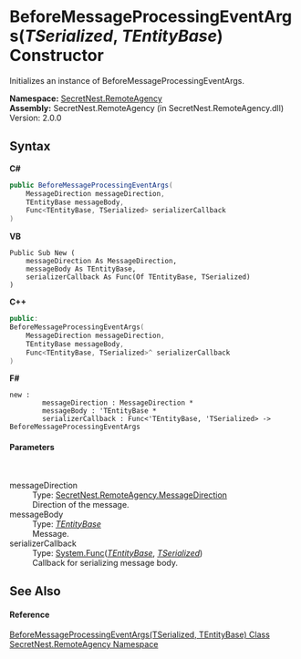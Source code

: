 # BeforeMessageProcessingEventArgs(*TSerialized*, *TEntityBase*) Constructor 
 

Initializes an instance of BeforeMessageProcessingEventArgs.

**Namespace:**&nbsp;<a href="N_SecretNest_RemoteAgency">SecretNest.RemoteAgency</a><br />**Assembly:**&nbsp;SecretNest.RemoteAgency (in SecretNest.RemoteAgency.dll) Version: 2.0.0

## Syntax

**C#**<br />
``` C#
public BeforeMessageProcessingEventArgs(
	MessageDirection messageDirection,
	TEntityBase messageBody,
	Func<TEntityBase, TSerialized> serializerCallback
)
```

**VB**<br />
``` VB
Public Sub New ( 
	messageDirection As MessageDirection,
	messageBody As TEntityBase,
	serializerCallback As Func(Of TEntityBase, TSerialized)
)
```

**C++**<br />
``` C++
public:
BeforeMessageProcessingEventArgs(
	MessageDirection messageDirection, 
	TEntityBase messageBody, 
	Func<TEntityBase, TSerialized>^ serializerCallback
)
```

**F#**<br />
``` F#
new : 
        messageDirection : MessageDirection * 
        messageBody : 'TEntityBase * 
        serializerCallback : Func<'TEntityBase, 'TSerialized> -> BeforeMessageProcessingEventArgs
```


#### Parameters
&nbsp;<dl><dt>messageDirection</dt><dd>Type: <a href="T_SecretNest_RemoteAgency_MessageDirection">SecretNest.RemoteAgency.MessageDirection</a><br />Direction of the message.</dd><dt>messageBody</dt><dd>Type: <a href="T_SecretNest_RemoteAgency_BeforeMessageProcessingEventArgs_2">*TEntityBase*</a><br />Message.</dd><dt>serializerCallback</dt><dd>Type: <a href="https://docs.microsoft.com/dotnet/api/system.func-2" target="_blank">System.Func</a>(<a href="T_SecretNest_RemoteAgency_BeforeMessageProcessingEventArgs_2">*TEntityBase*</a>, <a href="T_SecretNest_RemoteAgency_BeforeMessageProcessingEventArgs_2">*TSerialized*</a>)<br />Callback for serializing message body.</dd></dl>

## See Also


#### Reference
<a href="T_SecretNest_RemoteAgency_BeforeMessageProcessingEventArgs_2">BeforeMessageProcessingEventArgs(TSerialized, TEntityBase) Class</a><br /><a href="N_SecretNest_RemoteAgency">SecretNest.RemoteAgency Namespace</a><br />